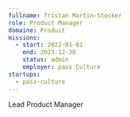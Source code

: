 ```yaml
---
fullname: Tristan Martin-Stocker
role: Product Manager
domaine: Produit
missions:
  - start: 2022-01-01
    end: 2023-12-30
    status: admin
    employer: pass Culture
startups:
  - pass-culture
---
```


Lead Product Manager
